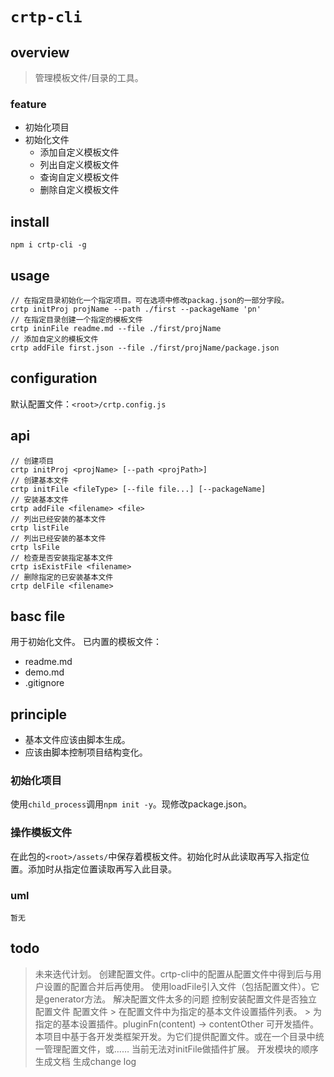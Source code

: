 # `crtp-cli`

## overview
> 管理模板文件/目录的工具。

### feature
- 初始化项目
- 初始化文件
    + 添加自定义模板文件
    + 列出自定义模板文件
    + 查询自定义模板文件
    + 删除自定义模板文件

## install
`npm i crtp-cli -g`

## usage
```
// 在指定目录初始化一个指定项目。可在选项中修改packag.json的一部分字段。
crtp initProj projName --path ./first --packageName 'pn'
// 在指定目录创建一个指定的模板文件
crtp ininFile readme.md --file ./first/projName
// 添加自定义的模板文件
crtp addFile first.json --file ./first/projName/package.json
```

## configuration
默认配置文件：`<root>/crtp.config.js`

## api
```
// 创建项目
crtp initProj <projName> [--path <projPath>]
// 创建基本文件
crtp initFile <fileType> [--file file...] [--packageName]
// 安装基本文件
crtp addFile <filename> <file>
// 列出已经安装的基本文件
crtp listFile
// 列出已经安装的基本文件
crtp lsFile
// 检查是否安装指定基本文件
crtp isExistFile <filename>
// 删除指定的已安装基本文件
crtp delFile <filename>
```

## basc file
用于初始化文件。
已内置的模板文件：
- readme.md
- demo.md
- .gitignore

## principle
- 基本文件应该由脚本生成。
- 应该由脚本控制项目结构变化。

### 初始化项目
使用`child_process`调用`npm init -y`。现修改package.json。

### 操作模板文件
在此包的`<root>/assets/`中保存着模板文件。初始化时从此读取再写入指定位置。添加时从指定位置读取再写入此目录。

### uml
```
暂无
```

## todo
> 未来迭代计划。
> 创建配置文件。crtp-cli中的配置从配置文件中得到后与用户设置的配置合并后再使用。
> 使用loadFile引入文件（包括配置文件）。它是generator方法。
> 解决配置文件太多的问题
> 控制安装配置文件是否独立配置文件
> 配置文件
    > 在配置文件中为指定的基本文件设置插件列表。
    > 为指定的基本设置插件。pluginFn(content) -> contentOther
> 可开发插件。
> 本项目中基于各开发类框架开发。为它们提供配置文件。或在一个目录中统一管理配置文件，或……
> 当前无法对initFile做插件扩展。
> 开发模块的顺序
> 生成文档
> 生成change log